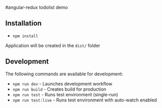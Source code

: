 #angular-redux todolist demo


## Installation

- `npm install`

Application will be created in the `dist/` folder

## Development

The following commands are available for development:
- `npm run dev` - Launches development workflow
- `npm run build` - Creates build for production
- `npm run test` - Runs test environment (single-run)
- `npm run test:live` - Runs test environment with auto-watch enabled
